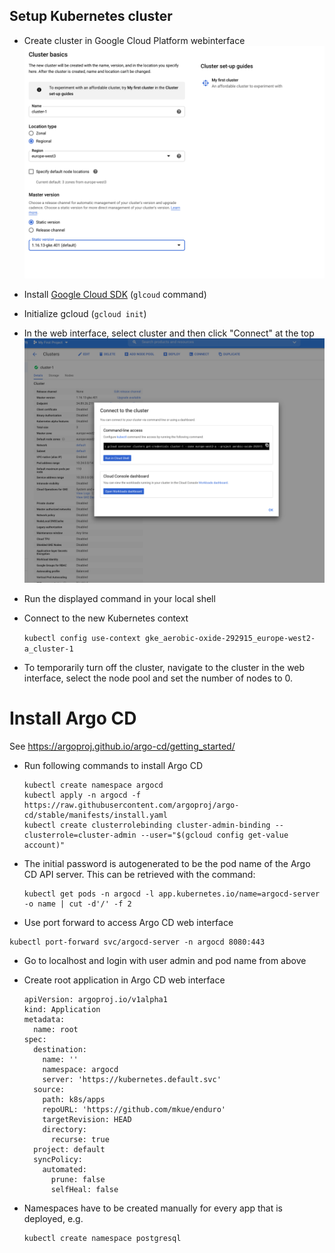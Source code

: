 ## Setup Kubernetes cluster

- Create cluster in Google Cloud Platform webinterface
![](./screenshot1.png)

- Install [Google Cloud SDK](https://cloud.google.com/sdk/docs/install) (`glcoud` command)

- Initialize gcloud (`gcloud init`) 

- In the web interface, select cluster and then click "Connect" at the top
![](./screenshot2.png)

- Run the displayed command in your local shell

- Connect to the new Kubernetes context

  `kubectl config use-context gke_aerobic-oxide-292915_europe-west2-a_cluster-1`


- To temporarily turn off the cluster, navigate to the cluster in the web interface, select the node pool and set the number of nodes to 0.

# Install Argo CD

See https://argoproj.github.io/argo-cd/getting_started/

- Run following commands to install Argo CD

  ```
  kubectl create namespace argocd
  kubectl apply -n argocd -f https://raw.githubusercontent.com/argoproj/argo-cd/stable/manifests/install.yaml
  kubectl create clusterrolebinding cluster-admin-binding --clusterrole=cluster-admin --user="$(gcloud config get-value account)"
  ```
  
- The initial password is autogenerated to be the pod name of the Argo CD API server. This can be retrieved with the command:

  ```
  kubectl get pods -n argocd -l app.kubernetes.io/name=argocd-server -o name | cut -d'/' -f 2
  ```
  
 - Use port forward to access Argo CD web interface

  ```
  kubectl port-forward svc/argocd-server -n argocd 8080:443
  ```

- Go to localhost and login with user admin and pod name from above

- Create root application in Argo CD web interface

  ```
  apiVersion: argoproj.io/v1alpha1
  kind: Application
  metadata:
    name: root
  spec:
    destination:
      name: ''
      namespace: argocd
      server: 'https://kubernetes.default.svc'
    source:
      path: k8s/apps
      repoURL: 'https://github.com/mkue/enduro'
      targetRevision: HEAD
      directory:
        recurse: true
    project: default
    syncPolicy:
      automated:
        prune: false
        selfHeal: false
  ```


- Namespaces have to be created manually for every app that is deployed, e.g. 
  
  ```
  kubectl create namespace postgresql
  ``` 